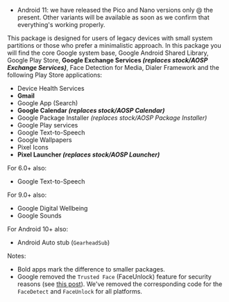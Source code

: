 * Android 11: we have released the Pico and Nano versions only @ the present. Other variants will be available as soon as we confirm that everything's working properly.

This package is designed for users of legacy devices with small system partitions or those who prefer a minimalistic approach.
In this package you will find the core Google system base, Google Android Shared Library, Google Play Store, **Google Exchange Services _(replaces stock/AOSP Exchange Services)_**, Face Detection for Media, Dialer Framework and the following Play Store applications:

* Device Health Services
* **Gmail**
* Google App (Search)
* **Google Calendar _(replaces stock/AOSP Calendar)_**
* Google Package Installer _(replaces stock/AOSP Package Installer)_
* Google Play services
* Google Text-to-Speech
* Google Wallpapers
* Pixel Icons
* **Pixel Launcher _(replaces stock/AOSP Launcher)_**

For 6.0+ also:
* Google Text-to-Speech

For 9.0+ also:
* Google Digital Wellbeing
* Google Sounds

For Android 10+ also:
* Android Auto stub (``GearheadSub``)

Notes:
* Bold apps mark the difference to smaller packages.
* Google removed the `Trusted Face` (FaceUnlock) feature for security reasons (see [this post](https://www.androidpolice.com/2019/09/04/trusted-face-smart-unlock-method-has-been-removed-from-android-devices/)). We've removed the corresponding code for the `FaceDetect` and `FaceUnlock` for all platforms.